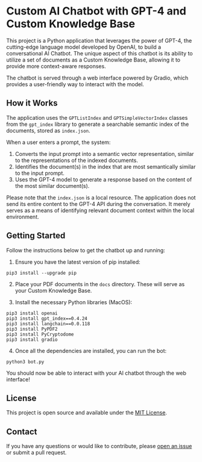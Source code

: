 # Custom AI Chatbot with GPT-4 and Custom Knowledge Base

This project is a Python application that leverages the power of GPT-4, the cutting-edge language model developed by OpenAI, to build a conversational AI Chatbot. The unique aspect of this chatbot is its ability to utilize a set of documents as a Custom Knowledge Base, allowing it to provide more context-aware responses.

The chatbot is served through a web interface powered by Gradio, which provides a user-friendly way to interact with the model.

## How it Works

The application uses the `GPTListIndex` and `GPTSimpleVectorIndex` classes from the `gpt_index` library to generate a searchable semantic index of the documents, stored as `index.json`.

When a user enters a prompt, the system:
1. Converts the input prompt into a semantic vector representation, similar to the representations of the indexed documents.
2. Identifies the document(s) in the index that are most semantically similar to the input prompt.
3. Uses the GPT-4 model to generate a response based on the content of the most similar document(s).

Please note that the `index.json` is a local resource. The application does not send its entire content to the GPT-4 API during the conversation. It merely serves as a means of identifying relevant document context within the local environment.

## Getting Started

Follow the instructions below to get the chatbot up and running:

1. Ensure you have the latest version of pip installed:

```
pip3 install --upgrade pip
```

2. Place your PDF documents in the `docs` directory. These will serve as your Custom Knowledge Base.

3. Install the necessary Python libraries (MacOS):

```
pip3 install openai
pip3 install gpt_index==0.4.24
pip3 install langchain==0.0.118
pip3 install PyPDF2
pip3 install PyCryptodome
pip3 install gradio
```


4. Once all the dependencies are installed, you can run the bot:

```
python3 bot.py
```


You should now be able to interact with your AI chatbot through the web interface!

## License

This project is open source and available under the [MIT License](LICENSE).

## Contact

If you have any questions or would like to contribute, please [open an issue](https://github.com/claudiotx/custom-kb-chatbot/issues) or submit a pull request.
